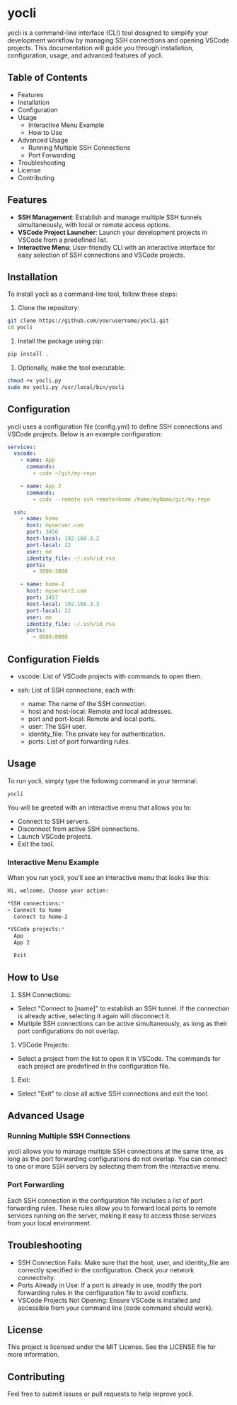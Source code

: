 # yocli

yocli is a command-line interface (CLI) tool designed to simplify your development workflow by managing SSH connections and opening VSCode projects. This documentation will guide you through installation, configuration, usage, and advanced features of yocli.

## Table of Contents

- Features
- Installation
- Configuration
- Usage
  - Interactive Menu Example
  - How to Use
- Advanced Usage
  - Running Multiple SSH Connections
  - Port Forwarding
- Troubleshooting
- License
- Contributing

## Features

- **SSH Management**: Establish and manage multiple SSH tunnels simultaneously, with local or remote access options.
- **VSCode Project Launcher**: Launch your development projects in VSCode from a predefined list.
- **Interactive Menu**: User-friendly CLI with an interactive interface for easy selection of SSH connections and VSCode projects.

## Installation

To install yocli as a command-line tool, follow these steps:

1. Clone the repository:

```bash
git clone https://github.com/yourusername/yocli.git
cd yocli
```

1. Install the package using pip:

```bash
pip install .
```

1. Optionally, make the tool executable:

```bash
chmod +x yocli.py
sudo mv yocli.py /usr/local/bin/yocli
```

## Configuration

yocli uses a configuration file (config.yml) to define SSH connections and VSCode projects. Below is an example configuration:

```yaml
services:
  vscode:
    - name: App
      commands:
        - code ~/git/my-repo

    - name: App 2
      commands:
        - code --remote ssh-remote+home /home/myName/git/my-repo

  ssh:
    - name: home
      host: myserver.com
      port: 3456
      host-local: 192.168.3.2
      port-local: 22
      user: me
      identity_file: ~/.ssh/id_rsa
      ports:
        - 3000:3000

    - name: home-2
      host: myserver2.com
      port: 3457
      host-local: 192.168.3.3
      port-local: 22
      user: me
      identity_file: ~/.ssh/id_rsa
      ports:
        - 8080:8080
```

## Configuration Fields

- vscode: List of VSCode projects with commands to open them.

- ssh: List of SSH connections, each with:
  - name: The name of the SSH connection.
  - host and host-local: Remote and local addresses.
  - port and port-local: Remote and local ports.
  - user: The SSH user.
  - identity_file: The private key for authentication.
  - ports: List of port forwarding rules.

## Usage

To run yocli, simply type the following command in your terminal:

```bash
yocli
```

You will be greeted with an interactive menu that allows you to:

- Connect to SSH servers.
- Disconnect from active SSH connections.
- Launch VSCode projects.
- Exit the tool.

### Interactive Menu Example

When you run yocli, you'll see an interactive menu that looks like this:

```bash
Hi, welcome. Choose your action:

*SSH connections:*
> Connect to home
  Connect to home-2

*VSCode projects:*
  App
  App 2

  Exit
```

## How to Use

1. SSH Connections:

- Select "Connect to [name]" to establish an SSH tunnel. If the connection is already active, selecting it again will disconnect it.
- Multiple SSH connections can be active simultaneously, as long as their port configurations do not overlap.

1. VSCode Projects:

- Select a project from the list to open it in VSCode. The commands for each project are predefined in the configuration file.

1. Exit:

- Select "Exit" to close all active SSH connections and exit the tool.

## Advanced Usage

### Running Multiple SSH Connections

yocli allows you to manage multiple SSH connections at the same time, as long as the port forwarding configurations do not overlap. You can connect to one or more SSH servers by selecting them from the interactive menu.

### Port Forwarding

Each SSH connection in the configuration file includes a list of port forwarding rules. These rules allow you to forward local ports to remote services running on the server, making it easy to access those services from your local environment.

## Troubleshooting

- SSH Connection Fails: Make sure that the host, user, and identity_file are correctly specified in the configuration. Check your network connectivity.
- Ports Already in Use: If a port is already in use, modify the port forwarding rules in the configuration file to avoid conflicts.
- VSCode Projects Not Opening: Ensure VSCode is installed and accessible from your command line (code command should work).

## License

This project is licensed under the MIT License. See the LICENSE file for more information.

## Contributing

Feel free to submit issues or pull requests to help improve yocli.
